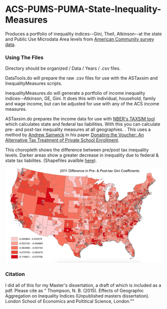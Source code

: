 # ACS-PUMS-PUMA-State-Inequality-Measures

Produces a portfolio of inequality indices--Gini, Theil, Atkinson--at the state and Public Use Microdata Area levels from [American Community survey data](http://www2.census.gov/programs-surveys/acs/data/pums/).

### Using The Files

Directory should be organized / Data / Years / .csv files.  

DataTools.do will prepare the raw .csv files for use with the ASTaxsim and InequalityMeasures scripts. 

InequalityMeasures.do will generate a portfolio of income inequality indices--Atkinson, GE, Gini. It does this with individual, household, family and wage income, but can be adjusted for use with any of the ACS income measures. 

ASTaxsim.do prepares the income data for use with [NBER's TAXSIM tool](http://users.nber.org/~taxsim/) which calculates state and federal tax liabilities. With this you can calculate pre- and post-tax inequality measures at all geographies. . This uses a method by [Andrew Samwick](https://www.dartmouth.edu/~samwick/) in his paper [Donating the Voucher: An Alternative Tax Treatment of Private School Enrollment](https://ideas.repec.org/a/ucp/tpolec/doi10.1086-671246.html). 

This choropleth shows the difference between pre/post tax inequality levels. Darker areas show a greater decrease in inequality due to federal & state tax liabilites. (Shapefiles availble [here](https://data2.nhgis.org/main)).

![](/img/prepost.jpg)

### Citation

I did all of this for my Master's dissertation, a draft of which is included as a pdf. Please cite as " Thompson, N. B. (2015). Effects of Geographic Aggregation on Inequality Indices (Unpublished masters dissertation). London School of Economics and Poltitical Science, London.""
 
 



